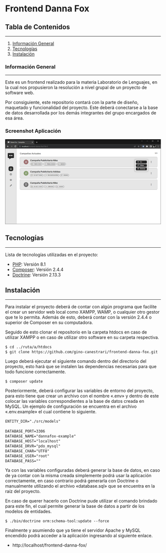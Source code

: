 # Frontend Danna Fox

## Tabla de Contenidos

---

1. [Información General](#informacion-general)
2. [Tecnologías](#tecnologías)
3. [Instalación](#Instalación)

### Información General

---

Este es un frontend realizado para la materia Laboratorio de Lenguajes, en la cual nos propusieron la resolución a nivel grupal de un proyecto de software web.

Por consiguiente, este repositorio contará con la parte de diseño, maquetado y funcionalidad del proyecto. Este deberá conectarse a la base de datos desarrollada por los demás integrantes del grupo encargados de esa área.

### Screenshot Aplicación

![Danna Fox Mockup](./resources/screenshot.png)

## Tecnologías

---

Lista de tecnologías utilizadas en el proyecto:

- [PHP](https://www.php.net/): Versión 8.1
- [Composer](https://getcomposer.org/): Versión 2.4.4
- [Doctrine](https://www.doctrine-project.org/): Versión 2.13.3

## Instalación

---

Para instalar el proyecto deberá de contar con algún programa que facilite el crear un servidor web local como XAMPP, WAMP, o cualquier otro gestor que te lo permita. Además de esto, deberá contar con la versión 2.4.4 o superior de Composer en su computadora.

Seguido de esto clonar el repositorio en la carpeta htdocs en caso de utilizar XAMPP o en caso de utilizar otro software en su carpeta respectiva.

```
$ cd ../ruta/a/htdocs
$ git clone https://github.com/gino-canestrari/frontend-danna-fox.git
```

Luego deberá ejecutar el siguiente comando dentro del directorio del proyecto, esto hará que se instalen las dependencias necesarias para que todo funcione correctamente.

```
$ composer update
```

Posteriormente, deberá configurar las variables de entorno del proyecto, para esto tiene que crear un archivo con el nombre «.env» y dentro de este colocar las variables correspondientes a la base de datos creada en MySQL. Un ejemplo de configuración se encuentra en el archivo «.env.example» el cual contiene lo siguiente.

```
ENTITY_DIR="./src/models"

DATABASE_PORT=3306
DATABASE_NAME="dannafox-example"
DATABASE_HOST="localhost"
DATABASE_DRVR="pdo_mysql"
DATABASE_CHAR="UTF8"
DATABASE_USER="root"
DATABASE_PASS=""
```

Ya con las variables configuradas deberá generar la base de datos, en caso de ya contar con la misma creada simplemente podrá usar la aplicación correctamente, en caso contrario podrá generarla con Doctrine o manualmente utilizando el archivo «database.sql» que se encuentra en la raíz del proyecto.

En caso de querer hacerlo con Doctrine pude utilizar el comando brindado para este fin, el cual permite generar la base de datos a partir de los modelos de entidades.

```
$ ./bin/doctrine orm:schema-tool:update --force
```

Finalmente y asumiendo que ya tiene el servidor Apache y MySQL encendido podrá acceder a la aplicación ingresando al siguiente enlace.

- http://localhost/frontend-danna-fox/
